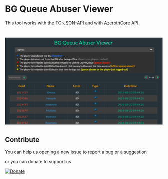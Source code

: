 # BG Queue Abuser Viewer

This tool works with the [TC-JSON-API](https://github.com/ShinDarth/TC-JSON-API.git) and with [AzerothCore API](https://github.com/azerothcore/API).

# ![BG Queue Abuser Viewer](https://raw.githubusercontent.com/Helias/BG-Queue-Abuser-Viewer/master/img/screen.png)

## Contribute

You can help us [opening a new issue](https://github.com/Helias/BG-Queue-Abuser-Viewer/issues/new) to report a bug or a suggestion

or you can donate to support us

[![Donate](https://www.paypal.com/en_GB/i/btn/btn_donateCC_LG.gif "Donate")](https://www.paypal.com/cgi-bin/webscr?cmd=_s-xclick&hosted_button_id=52AZFFD86N39Q)
